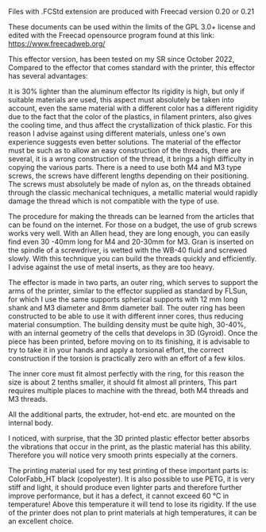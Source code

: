 Files with .FCStd extension are produced with Freecad version 0.20 or 0.21

These documents can be used within the limits of the GPL 3.0+ license and edited with the Freecad opensource program found at this link: https://www.freecadweb.org/

This effector version, has been tested on my SR since October 2022, Compared to the effector that comes standard with the printer, this effector has several advantages:

It is 30% lighter than the aluminum effector
Its rigidity is high, but only if suitable materials are used, this aspect must absolutely be taken into account, even the same material with a different color has a different rigidity due to the fact that the color of the plastics, in filament printers, also gives the cooling time, and thus affect the crystallization of thick plastic. For this reason I advise against using different materials, unless one's own experience suggests even better solutions.
The material of the effector must be such as to allow an easy construction of the threads, there are several, it is a wrong construction of the thread, it brings a high difficulty in copying the various parts.
There is a need to use both M4 and M3 type screws, the screws have different lengths depending on their positioning. The screws must absolutely be made of nylon as, on the threads obtained through the classic mechanical techniques, a metallic material would rapidly damage the thread which is not compatible with the type of use.

The procedure for making the threads can be learned from the articles that can be found on the internet. For those on a budget, the use of grub screws works very well. With an Allen head, they are long enough, you can easily find even 30 -40mm long for M4 and 20-30mm for M3. Gran is inserted on the spindle of a screwdriver, is wetted with the WB-40 fluid and screwed slowly. With this technique you can build the threads quickly and efficiently. I advise against the use of metal inserts, as they are too heavy.

The effector is made in two parts, an outer ring, which serves to support the arms of the printer, similar to the effector supplied as standard by FLSun, for which I use the same supports spherical supports with 12 mm long shank and M3 diameter and 8mm diameter ball.
The outer ring has been constructed to be able to use it with different inner cores, thus reducing material consumption. The building density must be quite high, 30-40%, with an internal geometry of the cells that develops in 3D (Gyroid).
Once the piece has been printed, before moving on to its finishing, it is advisable to try to take it in your hands and apply a torsional effort, the correct construction if the torsion is practically zero with an effort of a few kilos.

The inner core must fit almost perfectly with the ring, for this reason the size is about 2 tenths smaller, it should fit almost all printers,
This part requires multiple places to machine with the thread, both M4 threads and M3 threads.

All the additional parts, the extruder, hot-end etc. are mounted on the internal body.

I noticed, with surprise, that the 3D printed plastic effector better absorbs the vibrations that occur in the print, as the plastic material has this ability. Therefore you will notice very smooth prints especially at the corners.

The printing material used for my test printing of these important parts is: ColorFabb_HT black (copolyester).
It is also possible to use PETG, it is very stiff and light, it should produce even lighter parts and therefore further improve performance, but it has a defect, it cannot exceed 60 °C in temperature! Above this temperature it will tend to lose its rigidity. If the use of the printer does not plan to print materials at high temperatures, it can be an excellent choice.
